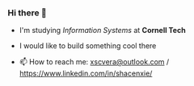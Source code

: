 ### Hi there 👋


- I'm studying _Information Systems_ at **Cornell Tech**
- I would like to build something cool there

- 📫 How to reach me: xscvera@outlook.com / https://www.linkedin.com/in/shacenxie/

